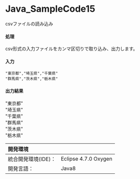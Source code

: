 # Java_SampleCode15
csvファイルの読み込み

#### 処理
csv形式の入力ファイルをカンマ区切りで取り込み、出力します。

#### 入力
```sample.csv
"東京都","埼玉県","千葉県"  
"群馬県","茨木県","栃木県"  
```

#### 出力結果  
"東京都"  
"埼玉県"  
"千葉県"  
"群馬県"  
"茨木県"  
"栃木県"  
  
| 開発環境 |  |
|:-|:-|
| 統合開発環境(IDE)： | Eclipse 4.7.0 Oxygen |
| 開発言語： | Java8 |
